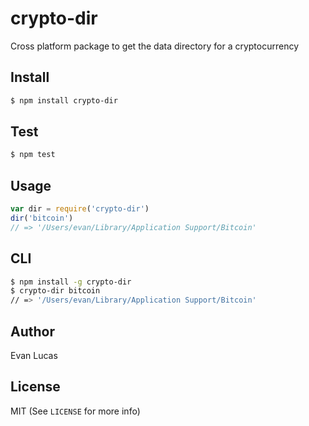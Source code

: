 # crypto-dir

Cross platform package to get the data directory for a cryptocurrency

## Install

```bash
$ npm install crypto-dir
```

## Test

```bash
$ npm test
```

## Usage

```js
var dir = require('crypto-dir')
dir('bitcoin')
// => '/Users/evan/Library/Application Support/Bitcoin'
```

## CLI

```bash
$ npm install -g crypto-dir
$ crypto-dir bitcoin
// => '/Users/evan/Library/Application Support/Bitcoin'
```

## Author

Evan Lucas

## License

MIT (See `LICENSE` for more info)
